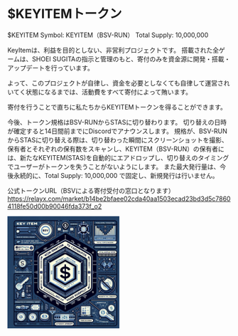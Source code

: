 # $KEYITEMトークン

$KEYITEM
Symbol: KEYITEM（BSV-RUN）
Total Supply: 10,000,000

KeyItemは、利益を目的としない、非営利プロジェクトです。
搭載された全ゲームは、SHOEI SUGITAの指示と管理のもと、寄付のみを資金源に開発・搭載・アップデートを行っています。

よって、このプロジェクトが自律し、資金を必要としなくても自律して運営されいてく状態になるまでは、活動費をすべて寄付によって賄います。

寄付を行うことで直ちに私たちからKEYITEMトークンを得ることができます。

今後、トークン規格はBSV-RUNからSTASに切り替わります。
切り替えの日時が確定すると14日間前までにDiscordでアナウンスします。
規格が、BSV-RUNからSTASに切り替える際は、切り替わった瞬間にスクリーンショットを撮影、保有者とそれぞれの保有数をスキャンし、KEYITEM（BSV-RUN）の保有者には、新たなKEYITEM(STAS)を自動的にエアドロップし、切り替えのタイミングでユーザーがトークンを失うことがないようにします。
また最大発行量は、今後永続的に、Total Supply: 10,000,000 で固定し、新規発行は行いません。

公式トークンURL（BSVによる寄付受付の窓口となります）
https://relayx.com/market/b14be2bfaee02cda40aa1503ecad23bd3d5c78604118fe50d00b90046fda373f_o2

<div style="display: flex; flex-direction: row; align-items: center;">
    <div style="max-width: 50%;">
        <img src="../images/token.webp" alt="token" style="max-width: 100%; height: auto;">
    </div>
    <div style="max-width: 50%;">
    </div>
</div>
